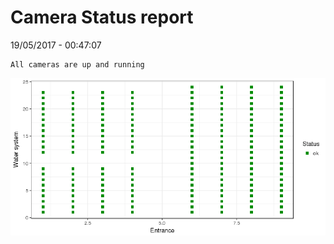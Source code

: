 Camera Status report
================
19/05/2017 - 00:47:07

    All cameras are up and running

![](camreport_files/figure-markdown_github/unnamed-chunk-2-1.png)
